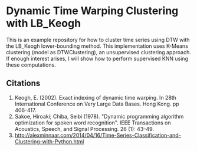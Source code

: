 Dynamic Time Warping Clustering with LB_Keogh
=============================================

This is an example repository for how to cluster time series using DTW with the LB_Keogh lower-bounding method. This implementation uses K-Means clustering (model as DTWClustering), an unsupervised clustering approach. If enough interest arises, I will show how to perform supervised KNN using these computations. 

Citations
---------
1. Keogh, E. (2002). Exact indexing of dynamic time warping. In 28th International Conference on Very Large Data Bases. Hong Kong. pp 406-417.
2. Sakoe, Hiroaki; Chiba, Seibi (1978). "Dynamic programming algorithm optimization for spoken word recognition". IEEE Transactions on Acoustics, Speech, and Signal Processing. 26 (1): 43–49.
3. http://alexminnaar.com/2014/04/16/Time-Series-Classification-and-Clustering-with-Python.html
